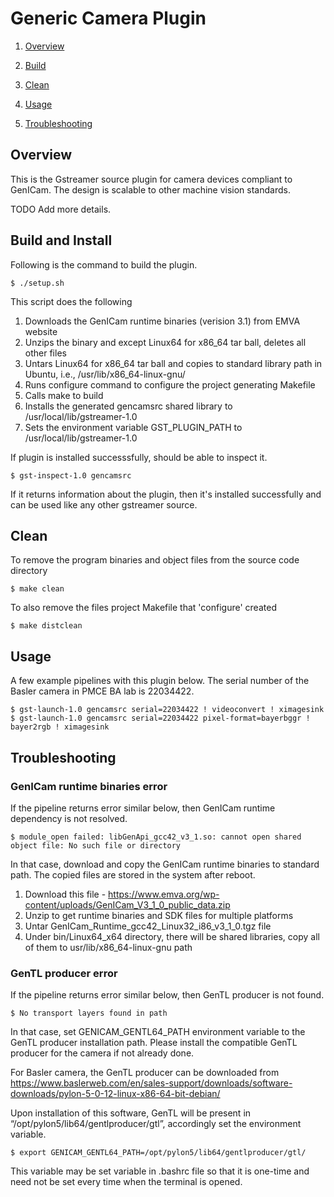 # Generic Camera Plugin

1. [Overview](#overview)

2. [Build](#build)

3. [Clean](#clean)

4. [Usage](#usage)

5. [Troubleshooting](#troubleshooting)

## Overview
This is the Gstreamer source plugin for camera devices compliant to GenICam. The design is scalable to other machine vision standards.

TODO Add more details.

## Build and Install
Following is the command to build the plugin.
```
$ ./setup.sh
```
This script does the following
1.	Downloads the GenICam runtime binaries (verision 3.1) from EMVA website
2.	Unzips the binary and except Linux64 for x86_64 tar ball, deletes all other files
3.	Untars Linux64 for x86_64 tar ball and copies to standard library path in Ubuntu, i.e., /usr/lib/x86_64-linux-gnu/
4.	Runs configure command to configure the project generating Makefile
5.	Calls make to build
6.	Installs the generated gencamsrc shared library to /usr/local/lib/gstreamer-1.0
7.	Sets the environment variable GST_PLUGIN_PATH to /usr/local/lib/gstreamer-1.0

If plugin is installed successsfully, should be able to inspect it. 
```
$ gst-inspect-1.0 gencamsrc
```
If it returns information about the plugin, then it's installed successfully 
and can be used like any other gstreamer source.

## Clean
To remove the program binaries and object files from the source code directory
```
$ make clean
```
To also remove the files project Makefile that 'configure' created
```
$ make distclean
```

## Usage
A few example pipelines with this plugin below. The serial number of the Basler camera in PMCE BA lab is 22034422.
```
$ gst-launch-1.0 gencamsrc serial=22034422 ! videoconvert ! ximagesink
$ gst-launch-1.0 gencamsrc serial=22034422 pixel-format=bayerbggr ! bayer2rgb ! ximagesink
```



## Troubleshooting
### GenICam runtime binaries error
If the pipeline returns error similar below, then GenICam runtime dependency is not resolved.
```
$ module_open failed: libGenApi_gcc42_v3_1.so: cannot open shared object file: No such file or directory
```
In that case, download and copy the GenICam runtime binaries to standard path. The copied files are stored in the system after reboot.
1.	Download this file - https://www.emva.org/wp-content/uploads/GenICam_V3_1_0_public_data.zip
2.	Unzip to get runtime binaries and SDK files for multiple platforms
3.	Untar GenICam_Runtime_gcc42_Linux32_i86_v3_1_0.tgz file
4.	Under bin/Linux64_x64 directory, there will be shared libraries, copy all of them to usr/lib/x86_64-linux-gnu path

### GenTL producer error
If the pipeline returns error similar below, then GenTL producer is not found.
```
$ No transport layers found in path
```
In that case, set GENICAM_GENTL64_PATH environment variable to the GenTL producer installation path. Please install the compatible GenTL producer for the camera if not already done.

For Basler camera, the GenTL producer can be downloaded from https://www.baslerweb.com/en/sales-support/downloads/software-downloads/pylon-5-0-12-linux-x86-64-bit-debian/

Upon installation of this software, GenTL will be present in “/opt/pylon5/lib64/gentlproducer/gtl”, accordingly set the environment variable.
```
$ export GENICAM_GENTL64_PATH=/opt/pylon5/lib64/gentlproducer/gtl/
```
This variable may be set variable in .bashrc file so that it is one-time and need not be set every time when the terminal is opened.
